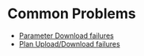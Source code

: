# Common Problems

* [Parameter Download failures](../Support/ParameterDownload.md)
* [Plan Upload/Download failures](../Support/PlanUploadDownload.md)
